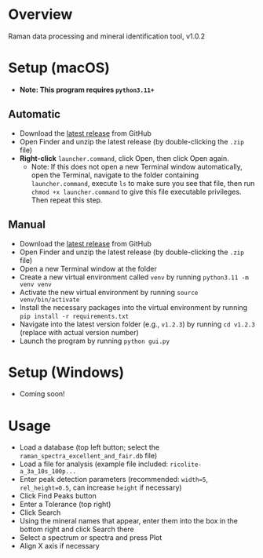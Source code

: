 # Overview

Raman data processing and mineral identification tool, v1.0.2

# Setup (macOS)

- **Note: This program requires `python3.11+`**


## Automatic
- Download the [latest release](https://github.com/ariessunfeld/raman-spectroscopy/releases/download/raman-dp-id/raman-dp-id.zip) from GitHub
- Open Finder and unzip the latest release (by double-clicking the `.zip` file)
- **Right-click** `launcher.command`, click Open, then click Open again.
  - Note: If this does not open a new Terminal window automatically, open the Terminal, navigate to the folder containing `launcher.command`, execute `ls` to make sure you see that file, then run `chmod +x launcher.command` to give this file executable privileges. Then repeat this step.

## Manual
- Download the [latest release](https://github.com/ariessunfeld/raman-spectroscopy/releases/download/raman-dp-id/raman-dp-id.zip) from GitHub
- Open Finder and unzip the latest release (by double-clicking the `.zip` file)
- Open a new Terminal window at the folder
- Create a new virtual environment called `venv` by running `python3.11 -m venv venv`
- Activate the new virtual environment by running `source venv/bin/activate`
- Install the necessary packages into the virtual environment by running `pip install -r requirements.txt`
- Navigate into the latest version folder (e.g., `v1.2.3`) by running `cd v1.2.3` (replace with actual version number)
- Launch the program by running `python gui.py`

# Setup (Windows)

- Coming soon!

# Usage

- Load a database (top left button; select the `raman_spectra_excellent_and_fair.db` file)
- Load a file for analysis (example file included: `ricolite-a_3a_10s_100p...`
- Enter peak detection parameters (recommended: `width=5`, `rel_height=0.5`, can increase `height` if necessary)
- Click Find Peaks button
- Enter a Tolerance (top right)
- Click Search
- Using the mineral names that appear, enter them into the box in the bottom right and click Search there
- Select a spectrum or spectra and press Plot
- Align X axis if necessary


